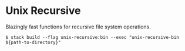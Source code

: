 # Unix Recursive

Blazingly fast functions for recursive file system operations.


```
$ stack build --flag unix-recursive:bin --exec "unix-recursive-bin ${path-to-directory}"
```

